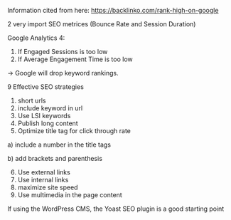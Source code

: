 Information cited from here: https://backlinko.com/rank-high-on-google

2 very import SEO metrices (Bounce Rate and Session Duration)

Google Analytics 4:

1) If Engaged Sessions is too low
2) If Average Engagement Time is too low

-> Google will drop keyword rankings.

9 Effective SEO strategies 

1. short urls
2. include keyword in url
3. Use LSI keywords
4. Publish long content
5. Optimize title tag for click through rate

  a) include a number in the title tags
  
  b) add brackets and parenthesis 
  
6. Use external links
7. Use internal links
8. maximize site speed
9. Use multimedia in the page content

If using the WordPress CMS, the Yoast SEO plugin is a good starting point
